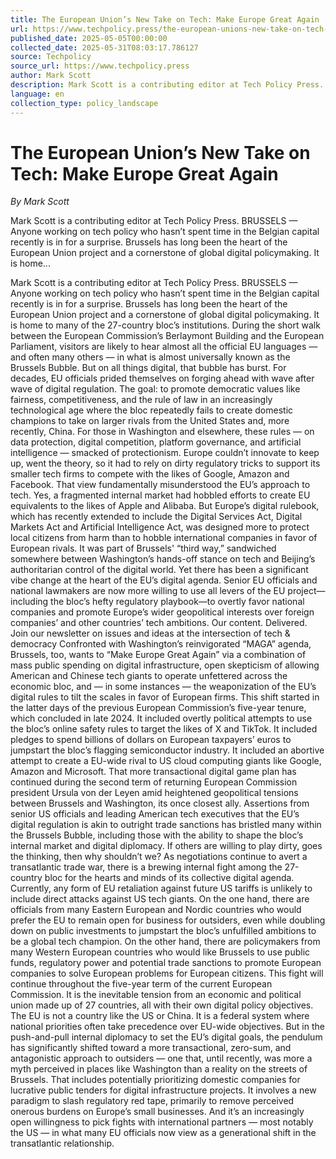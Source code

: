 ```yaml
---
title: The European Union’s New Take on Tech: Make Europe Great Again
url: https://www.techpolicy.press/the-european-unions-new-take-on-tech-make-europe-great-again/
published_date: 2025-05-05T00:00:00
collected_date: 2025-05-31T08:03:17.786127
source: Techpolicy
source_url: https://www.techpolicy.press
author: Mark Scott
description: Mark Scott is a contributing editor at Tech Policy Press. BRUSSELS — Anyone working on tech policy who hasn’t spent time in the Belgian capital recently is in for a surprise. Brussels has long been the heart of the European Union project and a cornerstone of global digital policymaking. It is home...
language: en
collection_type: policy_landscape
---
```


# The European Union’s New Take on Tech: Make Europe Great Again

*By Mark Scott*

Mark Scott is a contributing editor at Tech Policy Press. BRUSSELS — Anyone working on tech policy who hasn’t spent time in the Belgian capital recently is in for a surprise. Brussels has long been the heart of the European Union project and a cornerstone of global digital policymaking. It is home...

Mark Scott is a contributing editor at Tech Policy Press. BRUSSELS — Anyone working on tech policy who hasn’t spent time in the Belgian capital recently is in for a surprise. Brussels has long been the heart of the European Union project and a cornerstone of global digital policymaking. It is home to many of the 27-country bloc’s institutions. During the short walk between the European Commission’s Berlaymont Building and the European Parliament, visitors are likely to hear almost all the official EU languages — and often many others — in what is almost universally known as the Brussels Bubble. But on all things digital, that bubble has burst. For decades, EU officials prided themselves on forging ahead with wave after wave of digital regulation. The goal: to promote democratic values like fairness, competitiveness, and the rule of law in an increasingly technological age where the bloc repeatedly fails to create domestic champions to take on larger rivals from the United States and, more recently, China. For those in Washington and elsewhere, these rules — on data protection, digital competition, platform governance, and artificial intelligence — smacked of protectionism. Europe couldn’t innovate to keep up, went the theory, so it had to rely on dirty regulatory tricks to support its smaller tech firms to compete with the likes of Google, Amazon and Facebook. That view fundamentally misunderstood the EU’s approach to tech. Yes, a fragmented internal market had hobbled efforts to create EU equivalents to the likes of Apple and Alibaba. But Europe’s digital rulebook, which has recently extended to include the Digital Services Act, Digital Markets Act and Artificial Intelligence Act, was designed more to protect local citizens from harm than to hobble international companies in favor of European rivals. It was part of Brussels' “third way,” sandwiched somewhere between Washington’s hands-off stance on tech and Beijing’s authoritarian control of the digital world. Yet there has been a significant vibe change at the heart of the EU’s digital agenda. Senior EU officials and national lawmakers are now more willing to use all levers of the EU project—including the bloc’s hefty regulatory playbook—to overtly favor national companies and promote Europe’s wider geopolitical interests over foreign companies’ and other countries’ tech ambitions. Our content. Delivered. Join our newsletter on issues and ideas at the intersection of tech &amp; democracy Confronted with Washington’s reinvigorated “MAGA” agenda, Brussels, too, wants to “Make Europe Great Again” via a combination of mass public spending on digital infrastructure, open skepticism of allowing American and Chinese tech giants to operate unfettered across the economic bloc, and — in some instances — the weaponization of the EU’s digital rules to tilt the scales in favor of European firms. This shift started in the latter days of the previous European Commission’s five-year tenure, which concluded in late 2024. It included overtly political attempts to use the bloc’s online safety rules to target the likes of X and TikTok. It included pledges to spend billions of dollars on European taxpayers’ euros to jumpstart the bloc’s flagging semiconductor industry. It included an abortive attempt to create a EU-wide rival to US cloud computing giants like Google, Amazon and Microsoft. That more transactional digital game plan has continued during the second term of returning European Commission president Ursula von der Leyen amid heightened geopolitical tensions between Brussels and Washington, its once closest ally. Assertions from senior US officials and leading American tech executives that the EU’s digital regulation is akin to outright trade sanctions has bristled many within the Brussels Bubble, including those with the ability to shape the bloc’s internal market and digital diplomacy. If others are willing to play dirty, goes the thinking, then why shouldn’t we? As negotiations continue to avert a transatlantic trade war, there is a brewing internal fight among the 27-country bloc for the hearts and minds of its collective digital agenda. Currently, any form of EU retaliation against future US tariffs is unlikely to include direct attacks against US tech giants. On the one hand, there are officials from many Eastern European and Nordic countries who would prefer the EU to remain open for business for outsiders, even while doubling down on public investments to jumpstart the bloc’s unfulfilled ambitions to be a global tech champion. On the other hand, there are policymakers from many Western European countries who would like Brussels to use public funds, regulatory power and potential trade sanctions to promote European companies to solve European problems for European citizens. This fight will continue throughout the five-year term of the current European Commission. It is the inevitable tension from an economic and political union made up of 27 countries, all with their own digital policy objectives. The EU is not a country like the US or China. It is a federal system where national priorities often take precedence over EU-wide objectives. But in the push-and-pull internal diplomacy to set the EU’s digital goals, the pendulum has significantly shifted toward a more transactional, zero-sum, and antagonistic approach to outsiders — one that, until recently, was more a myth perceived in places like Washington than a reality on the streets of Brussels. That includes potentially prioritizing domestic companies for lucrative public tenders for digital infrastructure projects. It involves a new paradigm to slash regulatory red tape, primarily to remove perceived onerous burdens on Europe’s small businesses. And it’s an increasingly open willingness to pick fights with international partners — most notably the US — in what many EU officials now view as a generational shift in the transatlantic relationship.